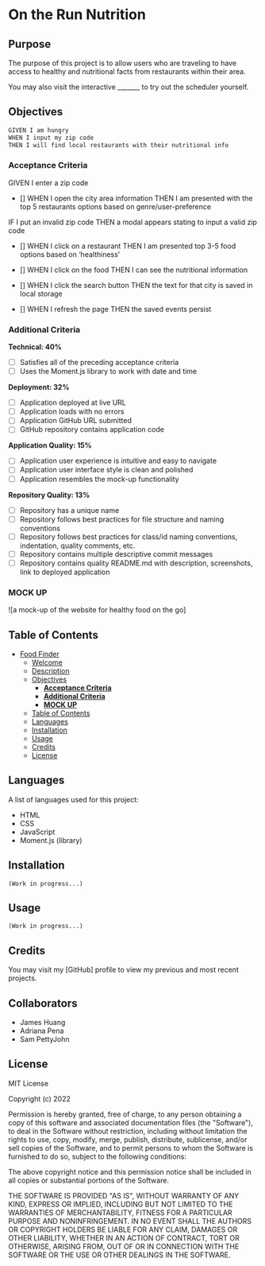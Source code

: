 # On the Run Nutrition

## Purpose
The purpose of this project is to allow users who are traveling to have access to healthy and nutritional facts from restaurants within their area. 

You may also visit the interactive _______ to try out the scheduler yourself.

## Objectives
```md
GIVEN I am hungry
WHEN I input my zip code
THEN I will find local restaurants with their nutritional info
```

### **Acceptance Criteria**

GIVEN I enter a zip code
- [] WHEN I open the city area information
THEN I am presented with the top 5 restaurants options based on genre/user-preference

IF I put an invalid zip code
THEN a modal appears stating to input a valid zip code

- [] WHEN I click on a restaurant
THEN I am presented top 3-5 food options based on ‘healthiness’

- [] WHEN I click on the food
THEN I can see the nutritional information

- [] WHEN I click the search button
THEN the text for that city is saved in local storage

- [] WHEN I refresh the page
THEN the saved events persist

### **Additional Criteria**

**Technical: 40%**

- [ ] Satisfies all of the preceding acceptance criteria
- [ ] Uses the Moment.js library to work with date and time

**Deployment: 32%**

- [ ] Application deployed at live URL
- [ ] Application loads with no errors
- [ ] Application GitHub URL submitted
- [ ] GitHub repository contains application code

**Application Quality: 15%**

- [ ] Application user experience is intuitive and easy to navigate
- [ ] Application user interface style is clean and polished
- [ ] Application resembles the mock-up functionality

**Repository Quality: 13%**

- [ ] Repository has a unique name
- [ ] Repository follows best practices for file structure and naming conventions
- [ ] Repository follows best practices for class/id naming conventions, indentation, quality comments, etc.
- [ ] Repository contains multiple descriptive commit messages
- [ ] Repository contains quality README.md with description, screenshots, link to deployed application

### **MOCK UP**

![a mock-up of the website for healthy food on the go]

## Table of Contents

- [Food Finder](#foodfinder)
  - [Welcome](#welcome)
  - [Description](#description)
  - [Objectives](#objectives)
    - [**Acceptance Criteria**](#acceptance-criteria)
    - [**Additional Criteria**](#additional-criteria)
    - [**MOCK UP**](#mock-up)
  - [Table of Contents](#table-of-contents)
  - [Languages](#languages)
  - [Installation](#installation)
  - [Usage](#usage)
  - [Credits](#credits)
  - [License](#license)

## Languages

A list of languages used for this project:

- HTML
- CSS
- JavaScript
- Moment.js (library)

## Installation

```
(Work in progress...)
```

## Usage

```
(Work in progress...)
```

## Credits

You may visit my [GitHub] profile to view my previous and most recent projects.

## Collaborators

- James Huang
- Adriana Pena
- Sam PettyJohn

## License
MIT License

Copyright (c) 2022 

Permission is hereby granted, free of charge, to any person obtaining a copy
of this software and associated documentation files (the "Software"), to deal
in the Software without restriction, including without limitation the rights
to use, copy, modify, merge, publish, distribute, sublicense, and/or sell
copies of the Software, and to permit persons to whom the Software is
furnished to do so, subject to the following conditions:

The above copyright notice and this permission notice shall be included in all
copies or substantial portions of the Software.

THE SOFTWARE IS PROVIDED "AS IS", WITHOUT WARRANTY OF ANY KIND, EXPRESS OR IMPLIED, INCLUDING BUT NOT LIMITED TO THE WARRANTIES OF MERCHANTABILITY, FITNESS FOR A PARTICULAR PURPOSE AND NONINFRINGEMENT. IN NO EVENT SHALL THE AUTHORS OR COPYRIGHT HOLDERS BE LIABLE FOR ANY CLAIM, DAMAGES OR OTHER LIABILITY, WHETHER IN AN ACTION OF CONTRACT, TORT OR OTHERWISE, ARISING FROM, OUT OF OR IN CONNECTION WITH THE SOFTWARE OR THE USE OR OTHER DEALINGS IN THE SOFTWARE.
